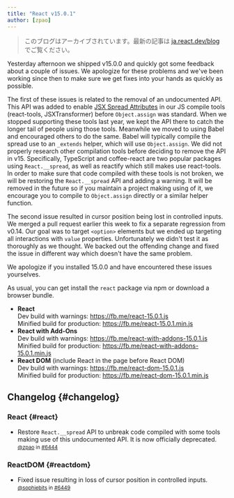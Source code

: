```yaml
---
title: "React v15.0.1"
author: [zpao]
---
```


<div class="scary">

> このブログはアーカイブされています。最新の記事は [ja.react.dev/blog](https://ja.react.dev/blog) でご覧ください。

</div>

Yesterday afternoon we shipped v15.0.0 and quickly got some feedback about a couple of issues. We apologize for these problems and we've been working since then to make sure we get fixes into your hands as quickly as possible.

The first of these issues is related to the removal of an undocumented API. This API was added to enable [JSX Spread Attributes](/docs/jsx-spread.html) in our JS compile tools (react-tools, JSXTransformer) before `Object.assign` was standard. When we stopped supporting these tools last year, we kept the API there to catch the longer tail of people using those tools. Meanwhile we moved to using Babel and encouraged others to do the same. Babel will typically compile the spread use to an `_extends` helper, which will use `Object.assign`. We did not properly research other compilation tools before deciding to remove the API in v15. Specifically, TypeScript and coffee-react are two popular packages using `React.__spread`, as well as reactify which still makes use react-tools. In order to make sure that code compiled with these tools is not broken, we will be restoring the `React.__spread` API and adding a warning. It will be removed in the future so if you maintain a project making using of it, we encourage you to compile to `Object.assign` directly or a similar helper function.

The second issue resulted in cursor position being lost in controlled inputs. We merged a pull request earlier this week to fix a separate regression from v0.14. Our goal was to target `<option>` elements but we ended up targeting all interactions with `value` properties. Unfortunately we didn't test it as thoroughly as we thought. We backed out the offending change and fixed the issue in different way which doesn't have the same problem.

We apologize if you installed 15.0.0 and have encountered these issues yourselves.

As usual, you can get install the `react` package via npm or download a browser bundle.

* **React**  
  Dev build with warnings: <https://fb.me/react-15.0.1.js>  
  Minified build for production: <https://fb.me/react-15.0.1.min.js>  
* **React with Add-Ons**  
  Dev build with warnings: <https://fb.me/react-with-addons-15.0.1.js>  
  Minified build for production: <https://fb.me/react-with-addons-15.0.1.min.js>  
* **React DOM** (include React in the page before React DOM)  
  Dev build with warnings: <https://fb.me/react-dom-15.0.1.js>  
  Minified build for production: <https://fb.me/react-dom-15.0.1.min.js>  

## Changelog {#changelog}

### React {#react}
- Restore `React.__spread` API to unbreak code compiled with some tools making use of this undocumented API. It is now officially deprecated.  
  <small>[@zpao](https://github.com/zpao) in [#6444](https://github.com/facebook/react/pull/6444)</small>

### ReactDOM {#reactdom}
- Fixed issue resulting in loss of cursor position in controlled inputs.  
  <small>[@sophiebits](https://github.com/sophiebits) in [#6449](https://github.com/facebook/react/pull/6449)</small>

